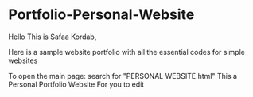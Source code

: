 # Portfolio-Personal-Website
Hello This is Safaa Kordab,

Here is a sample website portfolio with all the essential codes for simple websites

To open the main page:
search for "PERSONAL WEBSITE.html"
This a Personal Portfolio Website For you to edit
